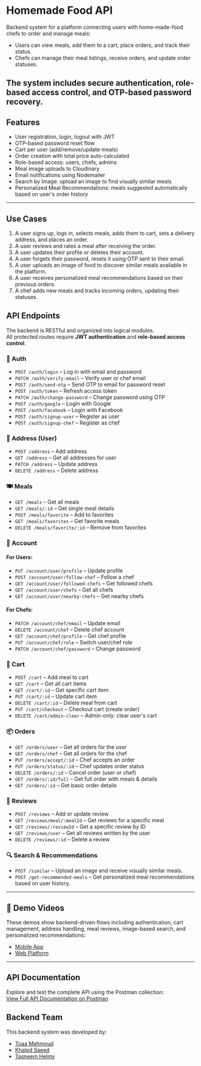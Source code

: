 # Homemade Food API
Backend system for a platform connecting users with home-made-food chefs to order and manage meals:

- Users can view meals, add them to a cart, place orders, and track their status.  
- Chefs can manage their meal listings, receive orders, and update order statuses.  

The system includes secure authentication, role-based access control, and OTP-based password recovery.
---

## Features

- User registration, login, logout with JWT
- OTP-based password reset flow
- Cart per user (add/remove/update meals)
- Order creation with total price auto-calculated
- Role-based access: users, chefs, admins
- Meal image uploads to Cloudinary
- Email notifications using Nodemailer
- Search by Image: upload an image to find visually similar meals
- Personalized Meal Recommendations: meals suggested automatically based on user's order history


---

## Use Cases

1. A user signs up, logs in, selects meals, adds them to cart, sets a delivery address, and places an order.
2. A user reviews and rates a meal after receiving the order.
3. A user updates their profile or deletes their account.
4. A user forgets their password, resets it using OTP sent to their email.
5. A user uploads an image of food to discover similar meals available in the platform.  
6. A user receives personalized meal recommendations based on their previous orders.
7. A chef adds new meals and tracks incoming orders, updating their statuses.


## API Endpoints
The backend is RESTful and organized into logical modules.  
All protected routes require **JWT authentication** and **role-based access control**.

### 🔐 Auth
- `POST /auth/login` – Log in with email and password  
- `PATCH /auth/verify-email` – Verify user or chef email  
- `POST /auth/send-otp` – Send OTP to email for password reset  
- `POST /auth/token` – Refresh access token  
- `PATCH /auth/change-password` – Change password using OTP  
- `POST /auth/google` – Login with Google  
- `POST /auth/facebook` – Login with Facebook  
- `POST /auth/signup-user` – Register as user  
- `POST /auth/signup-chef` – Register as chef  

### 📍 Address (User)
- `POST /address` – Add address  
- `GET /address` – Get all addresses for user  
- `PATCH /address` – Update address  
- `DELETE /address` – Delete address  

### 🍽️ Meals
- `GET /meals` – Get all meals  
- `GET /meals/:id` – Get single meal details  
- `POST /meals/favorite` – Add to favorites  
- `GET /meals/favorites` – Get favorite meals  
- `DELETE /meals/favorite/:id` – Remove from favorites  

### 👤 Account

#### For Users:
- `PUT /account/user/profile` – Update profile  
- `POST /account/user/follow-chef` – Follow a chef  
- `GET /account/user/followed-chefs` – Get followed chefs  
- `GET /account/user/chefs` – Get all chefs  
- `GET /account/user/nearby-chefs` – Get nearby chefs  

#### For Chefs:
- `PATCH /account/chef/email` – Update email  
- `DELETE /account/chef` – Delete chef account  
- `GET /account/chef/profile` – Get chef profile  
- `PUT /account/chef/role` – Switch user/chef role  
- `PATCH /account/chef/password` – Change password  

### 🛒 Cart
- `POST /cart` – Add meal to cart  
- `GET /cart` – Get all cart items  
- `GET /cart/:id` – Get specific cart item  
- `PUT /cart/:id` – Update cart item  
- `DELETE /cart/:id` – Delete meal from cart  
- `PUT /cart/checkout` – Checkout cart (create order)  
- `DELETE /cart/admin-clear` – Admin-only: clear user's cart  

### 📦 Orders
- `GET /orders/user` – Get all orders for the user  
- `GET /orders/chef` – Get all orders for the chef  
- `PUT /orders/accept/:id` – Chef accepts an order  
- `PUT /orders/status/:id` – Chef updates order status  
- `DELETE /orders/:id` – Cancel order (user or chef)  
- `GET /orders/:id/full` – Get full order with meals & details  
- `GET /orders/:id` – Get basic order details  

### 📝 Reviews
- `POST /reviews` – Add or update review  
- `GET /reviews/meal/:mealId` – Get reviews for a specific meal  
- `GET /reviews/:reviewId` – Get a specific review by ID  
- `GET /reviews/user` – Get all reviews written by the user  
- `DELETE /reviews/:id` – Delete a review  

### 🔍 Search & Recommendations

- `POST /similar` – Upload an image and receive visually similar meals.
- `POST /get-recommended-meals` – Get personalized meal recommendations based on user history.

---

## 🎥 Demo Videos

These demos show backend-driven flows including authentication, cart management, address handling, meal reviews, image-based search, and personalized recommendations:

- [Mobile App](https://drive.google.com/drive/folders/13_v2j7ZWdWIqzTQdYKsf-PIGfN9O_uwY?usp=sharing)
- [Web Platform](https://drive.google.com/drive/u/0/folders/1MVoOaqc0TrCnlYS17yjOGFg2IwSH2C_a)
---


## API Documentation
Explore and test the complete API using the Postman collection:  
[View Full API Documentation on Postman](https://documenter.getpostman.com/view/41764030/2sB2j4hBbn)


## Backend Team

This backend system was developed by:
- [Toaa Mahmoud](https://github.com/ToaaMahmoud)
- [Khaled Saeed](https://github.com/K7413dS433d)
- [Tasneem Helmy](https://github.com/Tasneemhelmy)

